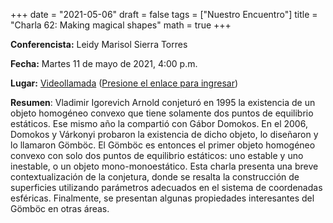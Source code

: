 +++
date      = "2021-05-06"
draft     = false
tags      = ["Nuestro Encuentro"]
title     = "Charla 62: Making magical shapes"
math      = true
+++

**Conferencista:** Leidy Marisol Sierra Torres

**Fecha:** Martes 11 de mayo de 2021, 4:00 p.m.

**Lugar:** [Videollamada](https://meet.google.com/izy-pzig-pbf)  ([Presione el enlace para ingresar](https://meet.google.com/izy-pzig-pbf))

**Resumen**: Vladimir Igorevich Arnold conjeturó en 1995 la existencia de un objeto homogéneo convexo que tiene solamente dos puntos de equilibrio estáticos. Ese mismo año la compartió con Gábor Domokos. En el 2006, Domokos y Várkonyi probaron la existencia de dicho objeto, lo diseñaron y lo llamaron Gömböc. El Gömböc es entonces el primer objeto homogéneo convexo con solo dos puntos de equilibrio estáticos: uno estable y uno inestable, o un objeto mono-monoestático. Esta charla presenta una breve contextualización de la conjetura, donde se resalta la construcción de superficies utilizando parámetros adecuados en el sistema de coordenadas esféricas. Finalmente, se presentan algunas propiedades interesantes del Gömböc en otras áreas.
